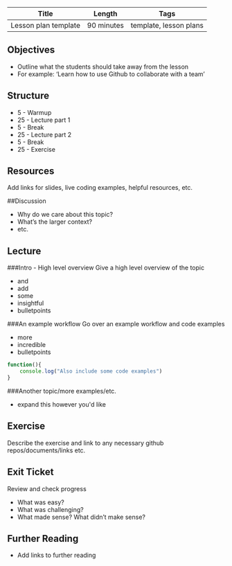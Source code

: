 Title | Length | Tags
--- | --- | ---
Lesson plan template | 90 minutes | template, lesson plans

## Objectives
* Outline what the students should take away from the lesson 
* For example: ‘Learn how to use Github to collaborate with a team’

## Structure
* 5 - Warmup
* 25 - Lecture part 1
* 5 - Break
* 25 - Lecture part 2
* 5 - Break
* 25 - Exercise 

## Resources
Add links for slides, live coding examples, helpful resources, etc.

##Discussion
* Why do we care about this topic?
* What’s the larger context?
* etc.

## Lecture
###Intro - High level overview 
Give a high level overview of the topic
- and
- add
- some
- insightful
- bulletpoints

###An example workflow
Go over an example workflow and code examples
- more
- incredible 
- bulletpoints

```javascript
function(){
    console.log("Also include some code examples")
}
```

###Another topic/more examples/etc.
- expand this however you'd like

## Exercise
Describe the exercise and link to any necessary github repos/documents/links etc.

## Exit Ticket
Review and check progress
* What was easy?
* What was challenging?
* What made sense? What didn’t make sense?

## Further Reading
* Add links to further reading


